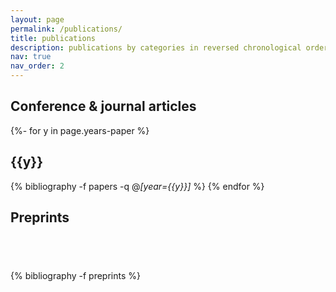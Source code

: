 ```yaml
---
layout: page
permalink: /publications/
title: publications
description: publications by categories in reversed chronological order. generated by jekyll-scholar.
nav: true
nav_order: 2
---
```


<!-- _pages/publications.md -->


<div style="counter-reset: paper-counter {% bibliography_count -f papers %}">
<div class="publications">

<h2>Conference & journal articles</h2>


{%- for y in page.years-paper %}
  <h2 class="year">{{y}}</h2>

  {% bibliography -f papers -q @*[year={{y}}]* %}
{% endfor %}

</div>
</div>


<div style="counter-reset: paper-counter {% bibliography_count -f preprints %}">
<div class="publications">

<h2>Preprints</h2>

<h2 class="year">&nbsp;</h2>
{% bibliography -f preprints %}
</div>
</div>
